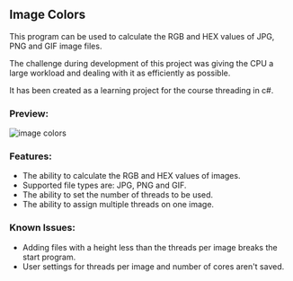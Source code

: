 ## Image Colors
This program can be used to calculate the RGB and HEX values of JPG, PNG and GIF image files.

The challenge during development of this project was giving the CPU a large workload and dealing with it as efficiently as possible.

It has been created as a learning project for the course threading in c#.


### Preview:
![image colors](https://cloud.githubusercontent.com/assets/4095127/4436071/f2c3c5fc-4763-11e4-9d18-0b9bb7aa4dd6.png)

### Features:
 - The ability to calculate the RGB and HEX values of images.
 - Supported file types are: JPG, PNG and GIF.
 - The ability to set the number of threads to be used.
 - The ability to assign multiple threads on one image.

### Known Issues:
 - Adding files with a height less than the threads per image breaks the start program.
 - User settings for threads per image and number of cores aren't saved.
